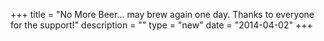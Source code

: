 +++
title = "No More Beer... may brew again one day. Thanks to everyone for the support!"
description = ""
type = "new"
date = "2014-04-02"
+++
